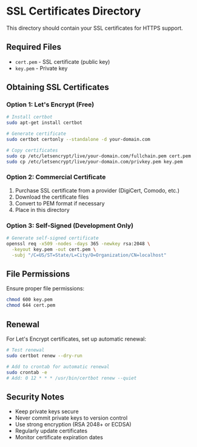 # SSL Certificates Directory

This directory should contain your SSL certificates for HTTPS support.

## Required Files

- `cert.pem` - SSL certificate (public key)
- `key.pem` - Private key

## Obtaining SSL Certificates

### Option 1: Let's Encrypt (Free)

```bash
# Install certbot
sudo apt-get install certbot

# Generate certificate
sudo certbot certonly --standalone -d your-domain.com

# Copy certificates
sudo cp /etc/letsencrypt/live/your-domain.com/fullchain.pem cert.pem
sudo cp /etc/letsencrypt/live/your-domain.com/privkey.pem key.pem
```

### Option 2: Commercial Certificate

1. Purchase SSL certificate from a provider (DigiCert, Comodo, etc.)
2. Download the certificate files
3. Convert to PEM format if necessary
4. Place in this directory

### Option 3: Self-Signed (Development Only)

```bash
# Generate self-signed certificate
openssl req -x509 -nodes -days 365 -newkey rsa:2048 \
  -keyout key.pem -out cert.pem \
  -subj "/C=US/ST=State/L=City/O=Organization/CN=localhost"
```

## File Permissions

Ensure proper file permissions:

```bash
chmod 600 key.pem
chmod 644 cert.pem
```

## Renewal

For Let's Encrypt certificates, set up automatic renewal:

```bash
# Test renewal
sudo certbot renew --dry-run

# Add to crontab for automatic renewal
sudo crontab -e
# Add: 0 12 * * * /usr/bin/certbot renew --quiet
```

## Security Notes

- Keep private keys secure
- Never commit private keys to version control
- Use strong encryption (RSA 2048+ or ECDSA)
- Regularly update certificates
- Monitor certificate expiration dates
